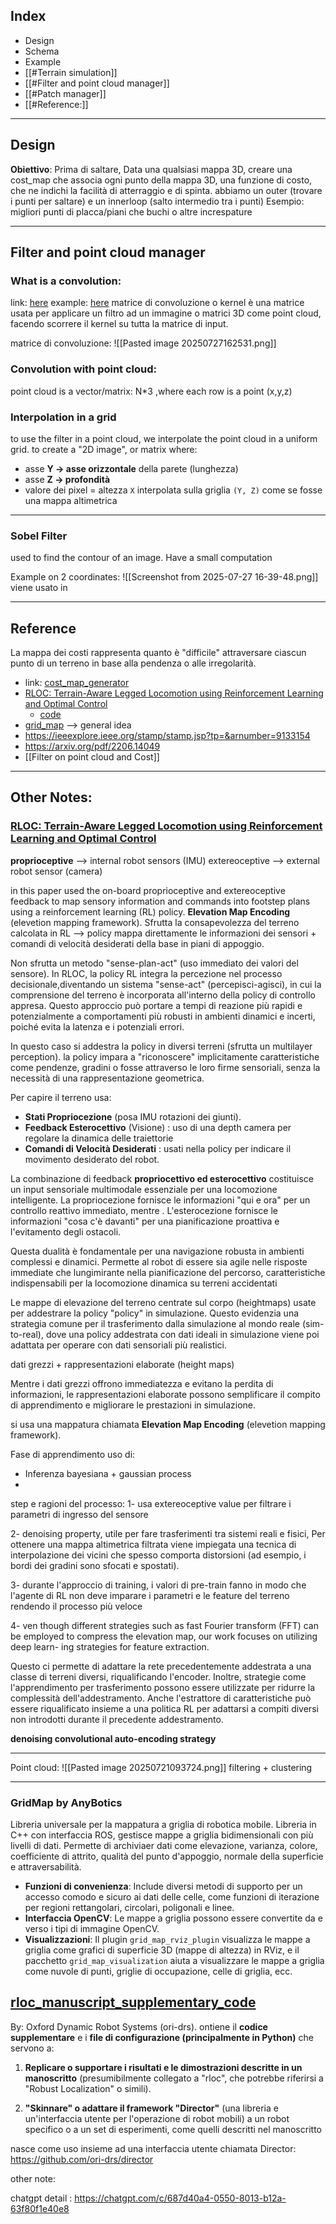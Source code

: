 
## Index

- Design
- Schema
- Example
- [[#Terrain simulation]]
- [[#Filter and point cloud manager]]
- [[#Patch manager]]
- [[#Reference:]]

---
## Design

**Obiettivo**: Prima di saltare, Data una qualsiasi mappa 3D, creare una cost_map che associa ogni punto della mappa 3D, una funzione di costo, che ne indichi la facilità di atterraggio e di spinta.
abbiamo un outer (trovare i punti per saltare) e un innerloop (salto intermedio tra i punti)
Esempio: migliori punti di placca/piani che buchi o altre increspature

---


## Filter and point cloud manager

### What is a convolution: 
link: [here](https://medium.com/advanced-deep-learning/cnn-operation-with-2-kernels-resulting-in-2-feature-mapsunderstanding-the-convolutional-filter-c4aad26cf32)
example: [here](https://medium.com/@ianormy/convolution-filters-4971820e851f)
matrice di convoluzione o kernel è una matrice usata per applicare un filtro ad un immagine o matrici 3D come point cloud, facendo scorrere il kernel su tutta la matrice di input. 


matrice di convoluzione:
![[Pasted image 20250727162531.png]]

### Convolution with point cloud:
point cloud is a vector/matrix: N*3 ,where each row is a point (x,y,z)


### Interpolation in a grid
to use the filter in a point cloud, we interpolate the point cloud in a uniform grid.
to create a "2D image", or matrix where: 
- asse **Y → asse orizzontale** della parete (lunghezza)
- asse **Z → profondità**
- valore dei pixel = altezza `X` interpolata sulla griglia `(Y, Z)`
come se fosse una mappa altimetrica

---
### Sobel Filter
used to find the contour of an image.
Have a small computation

Example on 2 coordinates:
![[Screenshot from 2025-07-27 16-39-48.png]]
viene usato in 


---
## Reference

La mappa dei costi rappresenta quanto è "difficile" attraversare ciascun punto di un terreno in base alla pendenza o alle irregolarità.

- link: [cost_map_generator](https://chatgpt.com/c/687df412-3470-8013-a9fd-80f0f00c3b0a) 
- [RLOC: Terrain-Aware Legged Locomotion using Reinforcement Learning and Optimal Control](https://arxiv.org/pdf/2012.03094)
	- [code](https://github.com/ori-drs/rloc_manuscript_supplementary_code/tree/master?tab=readme-ov-file)
- [grid_map](https://github.com/ANYbotics/grid_map) --> general idea
- https://ieeexplore.ieee.org/stamp/stamp.jsp?tp=&arnumber=9133154
- https://arxiv.org/pdf/2206.14049
- [[Filter on point cloud and Cost]]





---
## Other Notes:

### [RLOC: Terrain-Aware Legged Locomotion using Reinforcement Learning and Optimal Control](https://arxiv.org/pdf/2012.03094)

**proprioceptive** --> internal robot sensors (IMU)
extereoceptive --> external robot sensor (camera)

in this paper used the on-board proprioceptive and extereoceptive feedback to map sensory information and commands into footstep plans using a reinforcement learning (RL) policy.
**Elevation Map Encoding** (elevetion mapping framework).
Sfrutta la consapevolezza del terreno calcolata in RL --> policy mappa direttamente le informazioni dei sensori + comandi di velocità desiderati della base in piani di appoggio.

Non sfrutta un metodo "sense-plan-act" (uso immediato dei valori del sensore).
In RLOC, la policy RL integra la percezione nel processo decisionale,diventando un sistema "sense-act" (percepisci-agisci), in cui la comprensione del terreno è incorporata all'interno della policy di controllo appresa.
Questo approccio può portare a tempi di reazione più rapidi e potenzialmente a comportamenti più robusti in ambienti dinamici e incerti, poiché evita la latenza e i potenziali errori.

In questo caso si addestra la policy in diversi terreni (sfrutta un multilayer perception).
la policy impara a "riconoscere" implicitamente caratteristiche come pendenze, gradini o fosse attraverso le loro firme sensoriali, senza la necessità di una rappresentazione geometrica.

Per capire il terreno usa: 
- **Stati Propriocezione** (posa IMU rotazioni dei giunti). 
- **Feedback Esterocettivo** (Visione) : uso di una depth camera per regolare la dinamica delle traiettorie
- **Comandi di Velocità Desiderati** : usati nella policy per indicare il movimento desiderato del robot.

La combinazione di feedback **propriocettivo ed esterocettivo** costituisce un input sensoriale
multimodale essenziale per una locomozione intelligente. 
La propriocezione fornisce le informazioni "qui e ora" per un controllo reattivo immediato, mentre .
L'esterocezione fornisce le informazioni "cosa c'è davanti" per una pianificazione proattiva e l'evitamento degli ostacoli.

Questa dualità è fondamentale per una navigazione robusta in ambienti complessi e dinamici. Permette al robot di essere sia agile nelle risposte immediate che lungimirante nella pianificazione del percorso, caratteristiche indispensabili per la locomozione dinamica su terreni accidentati

Le mappe di elevazione del terreno centrate sul corpo (heightmaps) usate per addestrare la policy "policy" in simulazione. 
Questo evidenzia una strategia comune per il trasferimento dalla simulazione al mondo reale (sim-to-real), dove una policy addestrata con dati ideali in simulazione viene poi adattata per operare con dati sensoriali più realistici.

dati grezzi + rappresentazioni elaborate (height maps)

Mentre i dati grezzi offrono immediatezza e evitano la perdita di informazioni, le rappresentazioni elaborate possono semplificare il compito di apprendimento e migliorare le
prestazioni in simulazione.

si usa una mappatura chiamata **Elevation Map Encoding** (elevetion mapping framework). 

Fase di apprendimento uso di: 
- Inferenza bayesiana + gaussian process
- 



step e ragioni del processo: 
1- usa extereoceptive value per filtrare i parametri di ingresso del sensore

2- denoising property, utile per fare trasferimenti tra sistemi reali e fisici,  Per ottenere una mappa altimetrica filtrata viene impiegata una tecnica di interpolazione dei vicini che spesso comporta distorsioni (ad esempio, i bordi dei gradini sono sfocati e spostati).

3- durante l'approccio di training, i valori di pre-train fanno in modo che l'agente di RL non deve imparare i parametri e le feature del terreno rendendo il processo più  veloce

4- ven though different strategies such as fast Fourier
transform (FFT) can be employed to compress the
elevation map, our work focuses on utilizing deep learn-
ing strategies for feature extraction. 

Questo ci permette di adattare la rete precedentemente addestrata a una classe di terreni diversi, riqualificando l'encoder. Inoltre,
strategie come l'apprendimento per trasferimento possono essere utilizzate per ridurre la complessità dell'addestramento. Anche l'estrattore di caratteristiche può essere riqualificato insieme a una politica RL per adattarsi a compiti diversi non introdotti durante il precedente addestramento.

**denoising convolutional auto-encoding strategy**

---
Point cloud: 
![[Pasted image 20250721093724.png]]
filtering + clustering




---

### GridMap by AnyBotics

Libreria universale per la mappatura a griglia di robotica mobile.
Libreria in C++ con interfaccia ROS, gestisce mappe a griglia bidimensionali con più livelli di dati. 
Permette di archiviaer dati come elevazione, varianza, colore, coefficiente di attrito, qualità del punto d'appoggio, normale della superficie e attraversabilità.

- **Funzioni di convenienza**: Include diversi metodi di supporto per un accesso comodo e sicuro ai dati delle celle, come funzioni di iterazione per regioni rettangolari, circolari, poligonali e linee.
- **Interfaccia OpenCV**: Le mappe a griglia possono essere convertite da e verso i tipi di immagine OpenCV.
- **Visualizzazioni**: Il plugin `grid_map_rviz_plugin` visualizza le mappe a griglia come grafici di superficie 3D (mappe di altezza) in RViz, e il pacchetto `grid_map_visualization` aiuta a visualizzare le mappe a griglia come nuvole di punti, griglie di occupazione, celle di griglia, ecc.

## **[rloc_manuscript_supplementary_code](https://github.com/ori-drs/rloc_manuscript_supplementary_code)**

By: Oxford Dynamic Robot Systems (ori-drs).
ontiene il **codice supplementare** e i **file di configurazione (principalmente in Python)** che servono a:

1. **Replicare o supportare i risultati e le dimostrazioni descritte in un manoscritto** (presumibilmente collegato a "rloc", che potrebbe riferirsi a "Robust Localization" o simili).
    
2. **"Skinnare" o adattare il framework "Director"** (una libreria e un'interfaccia utente per l'operazione di robot mobili) a un robot specifico o a un set di esperimenti, come quelli descritti nel manoscritto

nasce come uso insieme ad una interfaccia utente chiamata Director: 
https://github.com/ori-drs/director



other note: 

chatgpt detail : https://chatgpt.com/c/687d40a4-0550-8013-b12a-63f80f1e40e8

